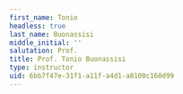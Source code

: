 ```yaml
---
first_name: Tonio
headless: true
last_name: Buonassisi
middle_initial: ''
salutation: Prof.
title: Prof. Tonio Buonassisi
type: instructor
uid: 6bb7f47e-31f1-a11f-a4d1-a8100c160d99
---
```

